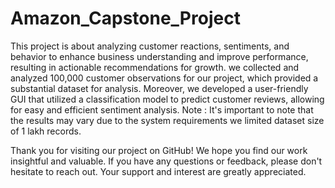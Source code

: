 # Amazon_Capstone_Project
This project is about analyzing customer reactions, sentiments, and behavior to enhance business understanding and improve performance, resulting in actionable recommendations for growth.
we collected and analyzed 100,000 customer observations for our project, which provided a substantial dataset for analysis.
Moreover, we developed a user-friendly GUI that utilized a classification model to predict customer reviews, allowing for easy and efficient sentiment analysis.
Note : It's important to note that the results may vary due to the system requirements we limited dataset size of 1 lakh records.

Thank you for visiting our project on GitHub! We hope you find our work insightful and valuable. 
If you have any questions or feedback, please don't hesitate to reach out. Your support and interest are greatly appreciated.
